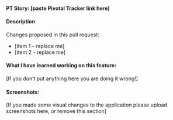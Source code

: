 #### PT Story: [paste Pivotal Tracker link here]
#### Description
Changes proposed in this pull request:

* [item 1 - replace me]
* [item 2 - replace me]
#### What I have learned working on this feature: 
[If you don’t put anything here you are doing it wrong!]

#### Screenshots:
[If you made some visual changes to the application please upload screenshots here, or remove this section]
